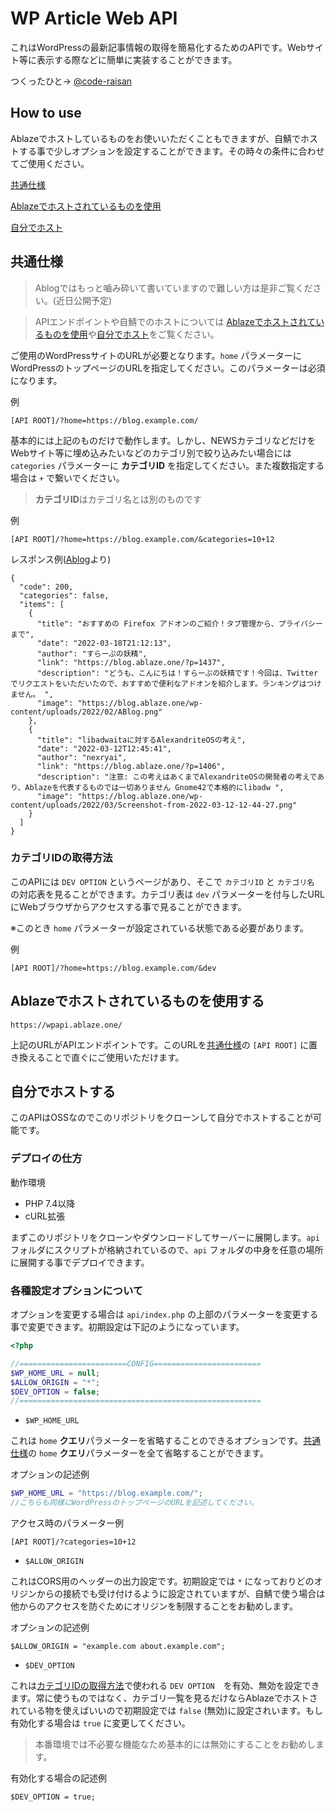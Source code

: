 # WP Article Web API
これはWordPressの最新記事情報の取得を簡易化するためのAPIです。Webサイト等に表示する際などに簡単に実装することができます。

つくったひと→ [@code-raisan](https://github.com/code-raisan)

## How to use
Ablazeでホストしているものをお使いいただくこともできますが、自鯖でホストする事で少しオプションを設定することができます。その時々の条件に合わせてご使用ください。

[共通仕様](#共通仕様)

[Ablazeでホストされているものを使用](#Ablazeでホストされているものを使用する)

[自分でホスト](#自分でホストする)

## 共通仕様
> Ablogではもっと嚙み砕いて書いていますので難しい方は是非ご覧ください。(近日公開予定)

> APIエンドポイントや自鯖でのホストについては [Ablazeでホストされているものを使用](#Ablazeでホストされているものを使用する)や[自分でホスト](#自分でホストする)をご覧ください。

ご使用のWordPressサイトのURLが必要となります。`home` パラメーターにWordPressのトップページのURLを指定してください。このパラメーターは必須になります。

例
```
[API ROOT]/?home=https://blog.example.com/
```

基本的には上記のものだけで動作します。しかし、NEWSカテゴリなどだけをWebサイト等に埋め込みたいなどのカテゴリ別で絞り込みたい場合には `categories` パラメーターに **カテゴリID** を指定してください。また複数指定する場合は `+` で繋いでください。

> **カテゴリID**はカテゴリ名とは別のものです

例
```
[API ROOT]/?home=https://blog.example.com/&categories=10+12
```

レスポンス例([Ablog](https://blog.ablaze.one)より)
```
{
  "code": 200,
  "categories": false,
  "items": [
    {
      "title": "おすすめの Firefox アドオンのご紹介！タブ管理から、プライバシーまで",
      "date": "2022-03-18T21:12:13",
      "author": "すらーぷの妖精",
      "link": "https://blog.ablaze.one/?p=1437",
      "description": "どうも、こんにちは！すらーぷの妖精です！今回は、Twitter でリクエストをいただいたので、おすすめで便利なアドオンを紹介します。ランキングはつけません。 ",
      "image": "https://blog.ablaze.one/wp-content/uploads/2022/02/ABlog.png"
    },
    {
      "title": "libadwaitaに対するAlexandriteOSの考え",
      "date": "2022-03-12T12:45:41",
      "author": "nexryai",
      "link": "https://blog.ablaze.one/?p=1406",
      "description": "注意: この考えはあくまでAlexandriteOSの開発者の考えであり、Ablazeを代表するものでは一切ありません Gnome42で本格的にlibadw ",
      "image": "https://blog.ablaze.one/wp-content/uploads/2022/03/Screenshot-from-2022-03-12-12-44-27.png"
    }
  ]
}
```

### カテゴリIDの取得方法
このAPIには `DEV OPTION` というページがあり、そこで `カテゴリID` と `カテゴリ名` の対応表を見ることができます。カテゴリ表は `dev` パラメーターを付与したURLにWebブラウザからアクセスする事で見ることができます。

※このとき `home` パラメーターが設定されている状態である必要があります。

例
```
[API ROOT]/?home=https://blog.example.com/&dev
```

## Ablazeでホストされているものを使用する
```
https://wpapi.ablaze.one/
```
上記のURLがAPIエンドポイントです。このURLを[共通仕様](#共通仕様)の `[API ROOT]` に置き換えることで直ぐにご使用いただけます。

## 自分でホストする
このAPIはOSSなのでこのリポジトリをクローンして自分でホストすることが可能です。

### デプロイの仕方
動作環境

- PHP 7.4以降
- cURL拡張

まずこのリポジトリをクローンやダウンロードしてサーバーに展開します。`api` フォルダにスクリプトが格納されているので、`api` フォルダの中身を任意の場所に展開する事でデプロイできます。

### 各種設定オプションについて
オプションを変更する場合は `api/index.php` の上部のパラメーターを変更する事で変更できます。初期設定は下記のようになっています。

```php
<?php

//========================CONFIG========================
$WP_HOME_URL = null;
$ALLOW_ORIGIN = "*";
$DEV_OPTION = false;
//======================================================

```

- `$WP_HOME_URL`

これは `home` **クエリ**パラメーターを省略することのできるオプションです。[共通仕様](#共通仕様)の `home` **クエリ**パラメーターを全て省略することができます。

オプションの記述例
```php
$WP_HOME_URL = "https://blog.example.com/";
//こちらも同様にWordPressのトップページのURLを記述してください。
```

アクセス時のパラメーター例
```
[API ROOT]/?categories=10+12
```

- `$ALLOW_ORIGIN`

これはCORS用のヘッダーの出力設定です。初期設定では `*` になっておりどのオリジンからの接続でも受け付けるように設定されていますが、自鯖で使う場合は他からのアクセスを防ぐためにオリジンを制限することをお勧めします。

オプションの記述例
```
$ALLOW_ORIGIN = "example.com about.example.com";
```

- `$DEV_OPTION`

これは[カテゴリIDの取得方法](#カテゴリIDの取得方法)で使われる `DEV OPTION`　を有効、無効を設定できます。常に使うものではなく、カテゴリ一覧を見るだけならAblazeでホストされている物を使えばいいので初期設定では `false` (無効)に設定されいます。もし有効化する場合は `true` に変更してください。

> 本番環境では不必要な機能なため基本的には無効にすることをお勧めします。

有効化する場合の記述例
```
$DEV_OPTION = true;
```
